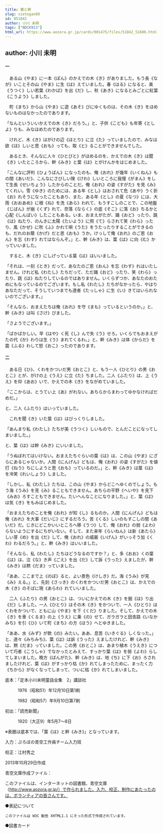 ```yaml
---
title: 葉と幹
slug: xietogan09
id: 051042
author: 小川 未明
tags: ["NDCK913"]
html_url: https://www.aozora.gr.jp/cards/001475/files/51042_51606.html
---
```


## author: 小川 未明

#### 一




　ある山《やま》に一本《ぽん》のかえでの木《き》がありました。もう長《なが》いことその山《やま》に生《は》えていました。春《はる》になると、美《うつく》しい若葉《わかば》を出《だ》し、秋《あき》になるとみごとに紅葉《こうよう》しました。

　町《まち》から山《やま》に遊《あそ》びにゆくものは、その木《き》をほめないものはなかったのであります。

「なんといういいかえでの木《き》だろう。」と、子供《こども》も年寄《としよ》りも、みなほめたのであります。

　けれど、木《き》はがけの辺《ほとり》に立《た》っていましたので、みなは欲《ほ》しいと思《おも》っても、取《と》ることができませんでした。

　あるとき、そんなに人々《ひとびと》がほめるのを、かえでの木《き》は聞《き》いたところから、幹《みき》と葉《は》とがけんかをはじめました。

「こんなに評判《ひょうばん》になったのも、俺《おれ》が幾年《いくねん》もの間《あいだ》、こんなにさびしい険《けわ》しいところに我慢《がまん》をして生長《せいちょう》したからのことだ。俺《おれ》の姿《すがた》を見《み》てくれい。雪《ゆき》のためには、ある年《とし》はおされて危《あや》うく折《お》れそうになったこともあり、また、ある年《とし》の夏《なつ》には、大雨《おおあめ》に根《ね》を洗《あら》われて、もうすこしのことで、この地盤《じばん》が崩《くず》れて、奈落《ならく》の底《そこ》に落《お》ちるかと心配《しんぱい》したこともある。いま、おまえがたが、踊《おど》ったり、跳《は》ねたり、のんきに太陽《たいよう》に照《て》らされて笑《わら》ったり、風《かぜ》に吹《ふ》かれて唄《うた》をうたったりすることができるのも、だれのお蔭《かげ》だと思《おも》うか。けっして俺《おれ》のご恩《おん》を忘《わす》れてはならんぞ。」と、幹《みき》は、葉《は》に向《む》かっていいました。

　すると、木《き》にしげっている葉《は》はいいました。

「それは、一刻《とき》だって、あなたのご恩《おん》を忘《わす》れはいたしません。けれど私《わたし》たちだって、ただ踊《おど》ったり、笑《わら》ったり、跳《は》ねたりしているのではありません。いくらずつか、あなたのおためにもなっているのでございます。もし私《わたし》たちがなかったら、やはりあなただって、そうしていつまでも達者《たっしゃ》に生《い》きてはいられないのでございます。」

「そんなら、おまえたちは俺《おれ》を守《まも》っているというのか。」と、幹《みき》は叫《さけ》びました。

「さようでございます。」

「ばかばかしい。早《はや》く死《し》んで失《う》せろ。いくらでもおまえがたの代《か》わりは生《う》まれてくるわ。」と、幹《みき》は体《からだ》を震《ふる》わして怒《おこ》ったのであります。



#### 二




　ある日《ひ》、くわをかついだ男《おとこ》と、もう一人《ひとり》の男《おとこ》とが、がけの上《うえ》に立《た》ちました。二人《ふたり》は、上《うえ》を仰《あお》いで、かえでの木《き》をながめていました。

「ここからは、とうてい上《あ》がれない。あちらからまわってゆかなければだめだ。」

と、二人《ふたり》はいっていました。

　これを聞《き》いた葉《は》はびっくりしました。

「あんまり私《わたし》たちが美《うつく》しいもので、とんだことになってしまいました。」

と、葉《は》は幹《みき》にいいました。

「うぬぼれてはいけない。おまえたちぐらいの葉《は》は、この山《やま》にざらにあるじゃないか。人間《にんげん》どもは、俺《おれ》の姿《すがた》を値打《ねう》ちにしようと思《おも》っているのだ。」と、幹《みき》は葉《は》を冷笑《れいしょう》しました。

「しかし、私《わたし》たちは、この山《やま》からどこへゆくのでしょう。もう海《うみ》を見《み》ることもできません。あちらの平野《へいや》を見下《みお》ろすこともできません。たいへんなことになりました。」と、葉《は》は気《き》をもみはじめました。

「おまえたちのことを俺《おれ》が知《し》るものか。人間《にんげん》どもは俺《おれ》を大事《だいじ》にするだろう。苦《くる》しいのもすこしの間《あいだ》だ。じきにどこかいいところへ移《うつ》して、俺《おれ》の弱《よわ》らないようにするにちがいない。そして、また来年《らいねん》は新《あたら》しい芽《め》を出《だ》して、俺《おれ》の威厳《いげん》がいっそう加《くわ》わるだろう。」と、幹《みき》はいいました。

「そんなら、私《わたし》たちはどうなるのですか？」と、多《おお》くの葉《は》は、泣《な》き声《ごえ》を出《だ》して訴《うった》えましたが、幹《みき》は黙《だま》っていました。

「ああ、ここまで上《のぼ》ると、よい景色《けしき》だ。海《うみ》が見《み》える。」と、先刻《さっき》のくわをかついだ男《おとこ》は、かえでの木《き》のそばに現《あらわ》れていいました。

　二人《ふたり》の男《おとこ》は、ついにかえでの木《き》を掘《ほ》り出《だ》しました。一人《ひとり》はその木《き》をかついで、一人《ひとり》はくわをかついで、ともに山《やま》を下《くだ》りました。そして、かえでの木《き》を車《くるま》の上《うえ》に乗《の》せて、ガラガラと田舎路《いなかみち》を引《ひ》いて町《まち》の方《ほう》へとゆきました。

「ああ、水《みず》が飲《の》みたい。ああ、息苦《いきぐる》しくなった。」と、道々《みちみち》、葉《は》は訴《うった》えましたけれど、幹《みき》は、黙《だま》っていました。この男《おとこ》は、あまり植木《うえき》について巧者《こうしゃ》でなかったとみえて、すっかり葉《は》を弱《よわ》らしてしまいました。晩方《ばんがた》、幹《みき》は、地《ち》に下《お》ろされましたけれど、葉《は》がすっかり枯《か》れてしまったために、まったく力《ちから》がなくなってしまって、ついに枯《か》れてしまいました。













底本：「定本小川未明童話全集　2」講談社

　　　1976（昭和51）年12月10日第1刷

　　　1982（昭和57）年9月10日第7刷

初出：「読売新聞」

　　　1920（大正9）年5月7～8日

※表題は底本では、「葉《は》と幹《みき》」となっています。

入力：ぷろぼの青空工作員チーム入力班

校正：江村秀之

2013年10月29日作成

青空文庫作成ファイル：

このファイルは、インターネットの図書館、青空文庫（http://www.aozora.gr.jp/）で作られました。入力、校正、制作にあたったのは、ボランティアの皆さんです。











●表記について


	このファイルは W3C 勧告 XHTML1.1 にそった形式で作成されています。







●図書カード